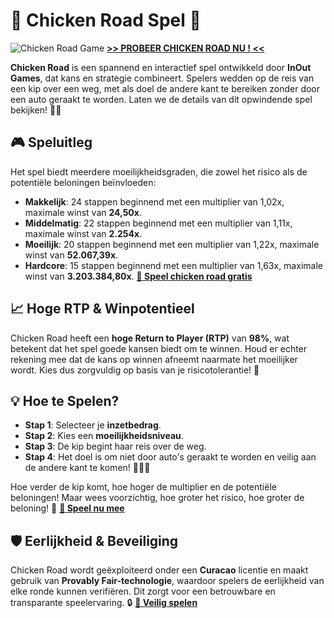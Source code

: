 # 🐔 **Chicken Road Spel** 🎰
![Chicken Road Game](https://res.cloudinary.com/dzwk5oovk/image/upload/v1733743979/EMD/chicken-road/chicken-road-game_yqoslq.png)
[**>> PROBEER CHICKEN ROAD NU ! <<**](https://fspace.link/register)

**Chicken Road** is een spannend en interactief spel ontwikkeld door **InOut Games**, dat kans en strategie combineert. Spelers wedden op de reis van een kip over een weg, met als doel de andere kant te bereiken zonder door een auto geraakt te worden. Laten we de details van dit opwindende spel bekijken! 🚗💨

## 🎮 **Speluitleg**

Het spel biedt meerdere moeilijkheidsgraden, die zowel het risico als de potentiële beloningen beïnvloeden:

- **Makkelijk**: 24 stappen beginnend met een multiplier van 1,02x, maximale winst van **24,50x**.
- **Middelmatig**: 22 stappen beginnend met een multiplier van 1,11x, maximale winst van **2.254x**.
- **Moeilijk**: 20 stappen beginnend met een multiplier van 1,22x, maximale winst van **52.067,39x**.
- **Hardcore**: 15 stappen beginnend met een multiplier van 1,63x, maximale winst van **3.203.384,80x**.
[**🐔 Speel chicken road gratis**](https://fspace.link/register)
## 📈 **Hoge RTP & Winpotentieel**

Chicken Road heeft een **hoge Return to Player (RTP)** van **98%**, wat betekent dat het spel goede kansen biedt om te winnen. Houd er echter rekening mee dat de kans op winnen afneemt naarmate het moeilijker wordt. Kies dus zorgvuldig op basis van je risicotolerantie! 🎲

## 💡 **Hoe te Spelen?**

- **Stap 1**: Selecteer je **inzetbedrag**.
- **Stap 2**: Kies een **moeilijkheidsniveau**.
- **Stap 3**: De kip begint haar reis over de weg.
- **Stap 4**: Het doel is om niet door auto's geraakt te worden en veilig aan de andere kant te komen! 🚶‍♂️🚗

Hoe verder de kip komt, hoe hoger de multiplier en de potentiële beloningen! Maar wees voorzichtig, hoe groter het risico, hoe groter de beloning! 💸
[**🐔 Speel nu mee**](https://fspace.link/register)
## 🛡️ **Eerlijkheid & Beveiliging**

Chicken Road wordt geëxploiteerd onder een **Curacao** licentie en maakt gebruik van **Provably Fair-technologie**, waardoor spelers de eerlijkheid van elke ronde kunnen verifiëren. Dit zorgt voor een betrouwbare en transparante speelervaring. 🔒
[**🐔 Veilig spelen**](https://fspace.link/register)
